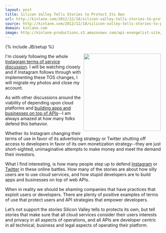 ```yaml
---
layout: post
title: Silicon Valley Tells Stories to Protect Its Own
url: http://kinlane.com/2012/12/18/silicon-valley-tells-stories-to-protect-its-own/
source: http://kinlane.com/2012/12/18/silicon-valley-tells-stories-to-protect-its-own/
domain: kinlane.com
image: http://kinlane-productions.s3.amazonaws.com/api-evangelist-site/blog/telling-stories.gif
---
```

{% include JB/setup %}<p>
     <img class="c1" src="https://s3.amazonaws.com/kinlane-productions/api-evangelist/telling-stories.gif" alt="" width="250" align="right" />
</p>
<p>
     I'm closely following the whole <a href="http://blogs.wsj.com/digits/2012/12/18/why-the-web-is-freaking-out-over-instagrams-new-terms-of-service/">Instagram terms of service discussion</a>. I will be watching closely and if Instagram follows through with implementing these TOS changes, I will migrate my photos and close my account.
</p>
<p>
     As with other discussions around the viability of depending upon cloud platforms and <a title="building apps or businesses on APIs" href="http://www.apievangelist.com/2012/07/01/not-all-apis-are-bad/">building apps and businesses on top of APIs</a>--I am always amazed at how many folks defend this behavior.
</p>
<p>
     Whether its Instagram changing their terms of use in favor of its advertising strategy or Twitter shutting off access to developers in favor of its own monetization strategy--they are just short-sighted, unimaginative attempts to make money and meet the demand their investors.
</p>
<p>
     What I find interesting, is how many people step up to defend <a href="http://theindustry.cc/2012/12/18/instagram-isnt-a-public-utility/">Instagram</a> or <a href="http://dashes.com/anil/2012/07/why-your-complaint-about-twitter-is-wrong.html">Twitter</a> in these online battles. How many of the stories are about how silly users are to use cloud services, and how stupid developers are to build apps and businesses on top of web APIs.
</p>
<p>
     When in reality we should be shaming companies that have practices that exploit users or developers. There are plenty of positive examples of terms of use that protect users and API strategies that empower developers.
</p>
<p>
     Let’s not support the stories Silicon Valley tells to protects its own, but tell stories that make sure that <span class="c2">all</span> cloud services consider their users interests and privacy in all aspects of operations, and <span class="c2">all</span> APIs are developer centric in all technical, business and legal aspects of operating their platform.
</p>